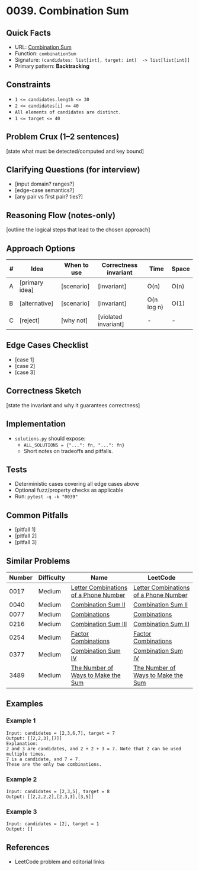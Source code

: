 # 0039. Combination Sum

## Quick Facts

- URL: [Combination Sum](https://leetcode.com/problems/combination-sum/)
- Function: `combinationSum`
- Signature: `(candidates: list[int], target: int)  -> list[list[int]]`
- Primary pattern: **Backtracking**

## Constraints

- `1 <= candidates.length <= 30`
- `2 <= candidates[i] <= 40`
- `All elements of candidates are distinct.`
- `1 <= target <= 40`

## Problem Crux (1–2 sentences)

[state what must be detected/computed and key bound]

## Clarifying Questions (for interview)

- [input domain? ranges?]
- [edge-case semantics?]
- [any pair vs first pair? ties?]

## Reasoning Flow (notes-only)

[outline the logical steps that lead to the chosen approach]

## Approach Options

| # | Idea | When to use | Correctness invariant | Time | Space |
|---|------|-------------|-----------------------|------|-------|
| A | [primary idea] | [scenario] | [invariant] | O(n) | O(n) |
| B | [alternative] | [scenario] | [invariant] | O(n log n) | O(1) |
| C | [reject] | [why not] | [violated invariant] | - | - |

## Edge Cases Checklist

- [case 1]
- [case 2]
- [case 3]

## Correctness Sketch

[state the invariant and why it guarantees correctness]

## Implementation

- `solutions.py` should expose:
  - `ALL_SOLUTIONS = {"...": fn, "...": fn}`
  - Short notes on tradeoffs and pitfalls.

## Tests

- Deterministic cases covering all edge cases above
- Optional fuzz/property checks as applicable
- Run: `pytest -q -k "0039"`

## Common Pitfalls

- [pitfall 1]
- [pitfall 2]
- [pitfall 3]

## Similar Problems

| Number | Difficulty | Name | LeetCode |
|---|---|---|---|
| 0017 | Medium | [Letter Combinations of a Phone Number](../0017-letter-combinations-of-a-phone-number/readme.md) | [Letter Combinations of a Phone Number](https://leetcode.com/problems/letter-combinations-of-a-phone-number/) |
| 0040 | Medium | [Combination Sum II](../0040-combination-sum-ii/readme.md) | [Combination Sum II](https://leetcode.com/problems/combination-sum-ii/) |
| 0077 | Medium | [Combinations](../0077-combinations/readme.md) | [Combinations](https://leetcode.com/problems/combinations/) |
| 0216 | Medium | [Combination Sum III](../0216-combination-sum-iii/readme.md) | [Combination Sum III](https://leetcode.com/problems/combination-sum-iii/) |
| 0254 | Medium | [Factor Combinations](../0254-factor-combinations/readme.md) | [Factor Combinations](https://leetcode.com/problems/factor-combinations/) |
| 0377 | Medium | [Combination Sum IV](../0377-combination-sum-iv/readme.md) | [Combination Sum IV](https://leetcode.com/problems/combination-sum-iv/) |
| 3489 | Medium | [The Number of Ways to Make the Sum](../3489-the-number-of-ways-to-make-the-sum/readme.md) | [The Number of Ways to Make the Sum](https://leetcode.com/problems/the-number-of-ways-to-make-the-sum/) |

## Examples

### Example 1

```text
Input: candidates = [2,3,6,7], target = 7
Output: [[2,2,3],[7]]
Explanation:
2 and 3 are candidates, and 2 + 2 + 3 = 7. Note that 2 can be used multiple times.
7 is a candidate, and 7 = 7.
These are the only two combinations.
```

### Example 2

```text
Input: candidates = [2,3,5], target = 8
Output: [[2,2,2,2],[2,3,3],[3,5]]
```

### Example 3

```text
Input: candidates = [2], target = 1
Output: []
```

## References

- LeetCode problem and editorial links
